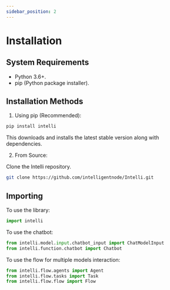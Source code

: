 ```yaml
---
sidebar_position: 2
---
```


# Installation

## System Requirements
- Python 3.6+.
- pip (Python package installer).

##  Installation Methods
1. Using pip (Recommended):
```bash
pip install intelli
```
This downloads and installs the latest stable version along with dependencies.

2. From Source:

Clone the Intelli repository.

```bash
git clone https://github.com/intelligentnode/Intelli.git
```

## Importing
To use the library:
```python
import intelli
```

To use the chatbot:
```python
from intelli.model.input.chatbot_input import ChatModelInput
from intelli.function.chatbot import Chatbot
```

To use the flow for multiple models interaction:
```python
from intelli.flow.agents import Agent
from intelli.flow.tasks import Task
from intelli.flow.flow import Flow
```

